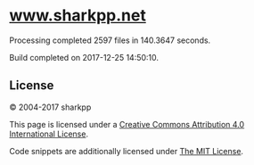 # www.sharkpp.net

Processing completed 2597 files in 140.3647 seconds.

Build completed on 2017-12-25 14:50:10.

## License

&copy; 2004-2017 sharkpp

This page is licensed under a [Creative Commons Attribution 4.0 International License](http://creativecommons.org/licenses/by/4.0/).

Code snippets are additionally licensed under [The MIT License](http://opensource.org/licenses/MIT).

